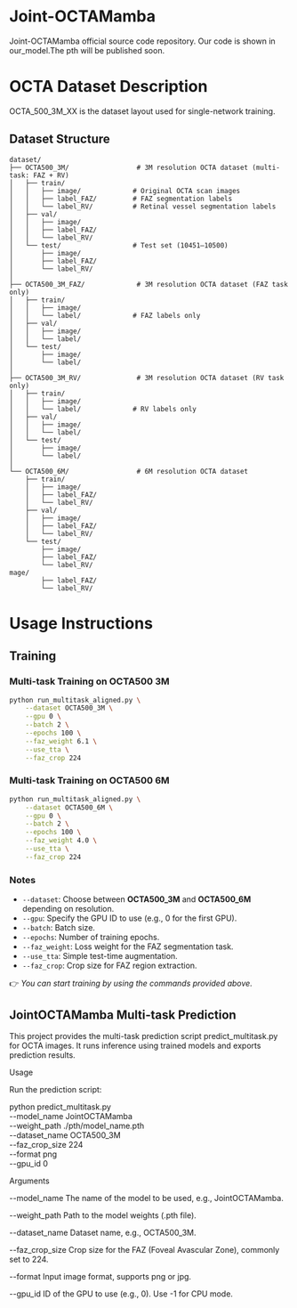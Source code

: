 # Joint-OCTAMamba
Joint-OCTAMamba official source code repository.
Our code is shown in our_model.The pth will be published soon.
# OCTA Dataset Description
OCTA_500_3M_XX is the dataset layout used for single-network training.
## Dataset Structure
```
dataset/
├── OCTA500_3M/                 # 3M resolution OCTA dataset (multi-task: FAZ + RV)
│   ├── train/
│   │   ├── image/             # Original OCTA scan images
│   │   ├── label_FAZ/         # FAZ segmentation labels
│   │   └── label_RV/          # Retinal vessel segmentation labels
│   ├── val/
│   │   ├── image/
│   │   ├── label_FAZ/
│   │   └── label_RV/
│   └── test/                  # Test set (10451–10500)
│       ├── image/
│       ├── label_FAZ/
│       └── label_RV/
│
├── OCTA500_3M_FAZ/             # 3M resolution OCTA dataset (FAZ task only)
│   ├── train/
│   │   ├── image/
│   │   └── label/             # FAZ labels only
│   ├── val/
│   │   ├── image/
│   │   └── label/
│   └── test/
│       ├── image/
│       └── label/
│
├── OCTA500_3M_RV/              # 3M resolution OCTA dataset (RV task only)
│   ├── train/
│   │   ├── image/
│   │   └── label/             # RV labels only
│   ├── val/
│   │   ├── image/
│   │   └── label/
│   └── test/
│       ├── image/
│       └── label/
│
└── OCTA500_6M/                 # 6M resolution OCTA dataset
    ├── train/
    │   ├── image/
    │   ├── label_FAZ/
    │   └── label_RV/
    ├── val/
    │   ├── image/
    │   ├── label_FAZ/
    │   └── label_RV/
    └── test/
        ├── image/
        ├── label_FAZ/
        └── label_RV/
mage/
        ├── label_FAZ/
        └── label_RV/
```
# Usage Instructions
## Training
### Multi-task Training on OCTA500 3M

```bash
python run_multitask_aligned.py \
    --dataset OCTA500_3M \
    --gpu 0 \
    --batch 2 \
    --epochs 100 \
    --faz_weight 6.1 \
    --use_tta \
    --faz_crop 224
```

### Multi-task Training on OCTA500 6M

```bash
python run_multitask_aligned.py \
    --dataset OCTA500_6M \
    --gpu 0 \
    --batch 2 \
    --epochs 100 \
    --faz_weight 4.0 \
    --use_tta \
    --faz_crop 224
```

### Notes

* `--dataset`: Choose between **OCTA500\_3M** and **OCTA500\_6M** depending on resolution.
* `--gpu`: Specify the GPU ID to use (e.g., 0 for the first GPU).
* `--batch`: Batch size.
* `--epochs`: Number of training epochs.
* `--faz_weight`: Loss weight for the FAZ segmentation task.
* `--use_tta`: Simple test-time augmentation.
* `--faz_crop`: Crop size for FAZ region extraction.

👉 *You can start training by using the commands provided above.*

## JointOCTAMamba Multi-task Prediction

This project provides the multi-task prediction script predict_multitask.py for OCTA images. It runs inference using trained models and exports prediction results.

Usage

Run the prediction script:

python predict_multitask.py \
    --model_name JointOCTAMamba \
    --weight_path ./pth/model_name.pth \
    --dataset_name OCTA500_3M \
    --faz_crop_size 224 \
    --format png \
    --gpu_id 0

Arguments

--model_name
The name of the model to be used, e.g., JointOCTAMamba.

--weight_path
Path to the model weights (.pth file).

--dataset_name
Dataset name, e.g., OCTA500_3M.

--faz_crop_size
Crop size for the FAZ (Foveal Avascular Zone), commonly set to 224.

--format
Input image format, supports png or jpg.

--gpu_id
ID of the GPU to use (e.g., 0). Use -1 for CPU mode.


